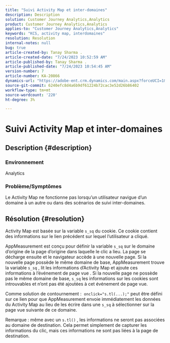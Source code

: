 ```yaml
---
title: "Suivi Activity Map et inter-domaines"
description: Description
solution: Customer Journey Analytics,Analytics
product: Customer Journey Analytics,Analytics
applies-to: "Customer Journey Analytics,Analytics"
keywords: "KCS, activity map, interdomaines"
resolution: Resolution
internal-notes: null
bug: true
article-created-by: Tanay Sharma .
article-created-date: "7/24/2023 10:52:59 AM"
article-published-by: Tanay Sharma .
article-published-date: "7/24/2023 10:54:45 AM"
version-number: 7
article-number: KA-20866
dynamics-url: "https://adobe-ent.crm.dynamics.com/main.aspx?forceUCI=1&pagetype=entityrecord&etn=knowledgearticle&id=82ae1840-102a-ee11-bdf4-6045bd006239"
source-git-commit: 6240efc8d4a6b9df61224b72cac3e52d26b86402
workflow-type: tm+mt
source-wordcount: '220'
ht-degree: 3%

---
```


# Suivi Activity Map et inter-domaines

## Description {#description}


### Environnement

Analytics

### Problème/Symptômes

Le Activity Map ne fonctionne pas lorsqu’un utilisateur navigue d’un domaine à un autre ou dans des scénarios de suivi inter-domaines.


## Résolution {#resolution}


Activity Map est basée sur la variable `s_sq` du cookie. Ce cookie contient des informations sur le lien précédent sur lequel l’utilisateur a cliqué.

AppMeasurement est conçu pour définir la variable `s_sq` sur le domaine d’origine de la page d’origine dans laquelle le clic a lieu. La page se décharge ensuite et le navigateur accède à une nouvelle page. Si la nouvelle page possède le même domaine de base, AppMeasurement trouve la variable `s_sq` , lit les informations d’Activity Map et ajoute ces informations à l’événement de page vue . Si la nouvelle page ne possède pas le même domaine de base, `s_sq` les informations sur les cookies sont introuvables et n’ont pas été ajoutées à cet événement de page vue.

Comme solution de contournement :  `onclick="s.tl(...);"` peut être défini sur ce lien pour que AppMeasurement envoie immédiatement les données du Activity Map au lieu de les écrire dans une `s_sq` à sélectionner sur la page vue suivante de ce domaine.



Remarque : même avec un `s.tl()` , les informations ne seront pas associées au domaine de destination. Cela permet simplement de capturer les informations du clic, mais ces informations ne sont pas liées à la page de destination.




